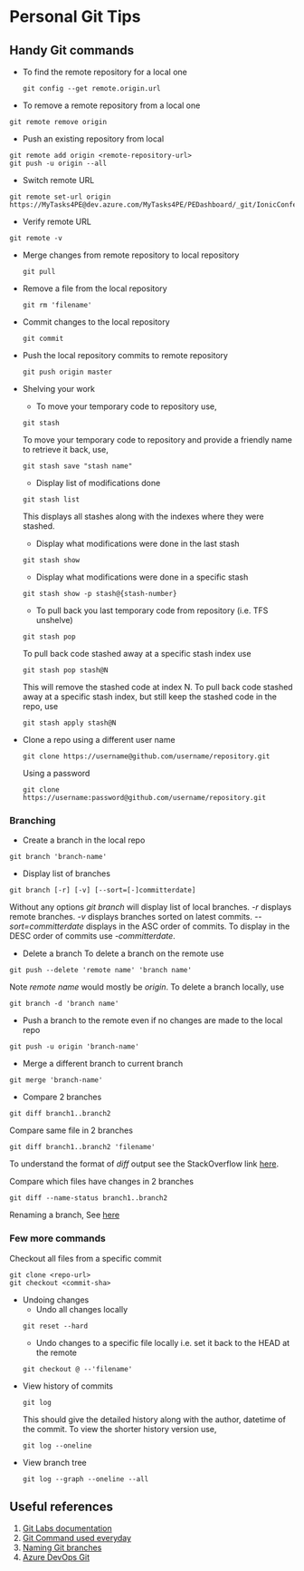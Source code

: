 
# Personal Git Tips
## Handy Git commands
* To find the remote repository for a local one
  ```
  git config --get remote.origin.url
  ```
* To remove a remote repository from a local one
```
git remote remove origin
```
* Push an existing repository from local
```
git remote add origin <remote-repository-url>
git push -u origin --all
```
* Switch remote URL
```
git remote set-url origin https://MyTasks4PE@dev.azure.com/MyTasks4PE/PEDashboard/_git/IonicConference
```
* Verify remote URL
```
git remote -v
```
* Merge changes from remote repository to local repository
  ```
  git pull
  ```

* Remove a file from the local repository
   ```
  git rm 'filename'
  ```

* Commit changes to the local repository
   ```
   git commit
   ```
   
* Push the local repository commits to remote repository
  ```
  git push origin master
  ```
* Shelving your work
  * To move your temporary code to repository use,
  ```
  git stash
  ```
  To move your temporary code to repository and provide a friendly name to retrieve it back, use,
  ```
  git stash save "stash name"
  ```
  * Display list of modifications done
  ```
  git stash list
  ```
  This displays all stashes along with the indexes where they were stashed.
  * Display what modifications were done in the last stash
  ```
  git stash show
  ```
  * Display what modifications were done in a specific stash
  ```
  git stash show -p stash@{stash-number}
  ```
  * To pull back you last temporary code from repository (i.e. TFS unshelve)
  ```
  git stash pop
  ```
  To pull back code stashed away at a specific stash index use
  ```
  git stash pop stash@N
  ```
  This will remove the stashed code at index N.
  To pull back code stashed away at a specific stash index, but still keep the stashed code in the repo, use
  ```
  git stash apply stash@N
  ```
* Clone a repo using a different user name
  ```
  git clone https://username@github.com/username/repository.git
  ```
  Using a password
  ```
  git clone https://username:password@github.com/username/repository.git
  ```
### Branching
  * Create a branch in the local repo
  ```
  git branch 'branch-name'
  ```
  * Display list of branches
  ```
  git branch [-r] [-v] [--sort=[-]committerdate]
  ```
  Without any options _git branch_ will display list of local branches. _-r_ displays remote branches. _-v_ displays branches sorted on latest commits. _--sort=committerdate_ displays in the ASC order of commits. To display in the DESC order of commits use _-committerdate_.
  * Delete a branch
  To delete a branch on the remote use
  ```
  git push --delete 'remote name' 'branch name'
  ```
  Note _remote name_ would mostly be _origin_.
  To delete a branch locally, use
  ```
  git branch -d 'branch name'
  ```
  * Push a branch to the remote even if no changes are made to the local repo
  ```
  git push -u origin 'branch-name'
  ```
  * Merge a different branch to current branch
  ```
  git merge 'branch-name'
  ```
  * Compare 2 branches
  ```
  git diff branch1..branch2
  ``` 
   Compare same file in 2 branches
  ```
  git diff branch1..branch2 'filename'
  ```
  To understand the format of _diff_ output see the StackOverflow link [here](https://stackoverflow.com/questions/2529441/how-to-read-the-output-from-git-diff).
   
   Compare which files have changes in 2 branches
  ```
  git diff --name-status branch1..branch2
  ```
  Renaming a branch, See [here](https://linuxize.com/post/how-to-rename-local-and-remote-git-branch/)
  
### Few more commands
  Checkout all files from a specific commit
  ```
  git clone <repo-url>
  git checkout <commit-sha>
  ```
  
* Undoing changes
  * Undo all changes locally
  ```
  git reset --hard
  ```
  * Undo changes to a specific file locally i.e. set it back to the HEAD at the remote
  ```
  git checkout @ --'filename'
  ```
* View history of commits
  ```
  git log
  ```
  This should give the detailed history along with the author, datetime of the commit.
  To view the shorter history version use,
  ```
  git log --oneline
  ```
* View branch tree
  ```
  git log --graph --oneline --all
  ```

## Useful references
1. [Git Labs documentation](https://git-scm.com/docs)
2. [Git Command used everyday](https://git-scm.com/docs/giteveryday)
3. [Naming Git branches](https://stackoverflow.com/questions/273695/git-branch-naming-best-practices)
4. [Azure DevOps Git](https://docs.microsoft.com/en-us/azure/devops/repos/git/?view=vsts)
